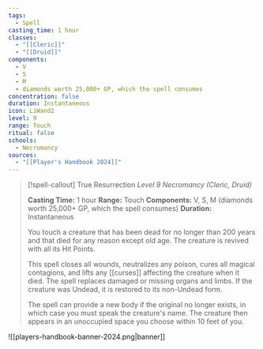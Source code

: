 ```yaml
---
tags:
  - Spell
casting_time: 1 hour
classes:
  - "[[Cleric]]"
  - "[[Druid]]"
components:
  - V
  - S
  - M
  - diamonds worth 25,000+ GP, which the spell consumes
concentration: false
duration: Instantaneous
icon: LiWand2
level: 9
range: Touch
ritual: false
schools:
  - Necromancy
sources: 
  - "[[Player's Handbook 2024]]"
---
```

>[!spell-callout] True Resurrection
>_Level 9 Necromancy (Cleric, Druid)_
>
>**Casting Time:** 1 hour
>**Range:** Touch
>**Components:** V, S, M (diamonds worth 25,000+ GP, which the spell consumes)
>**Duration:** Instantaneous
>
>You touch a creature that has been dead for no longer than 200 years and that died for any reason except old age. The creature is revived with all its Hit Points.
>
>This spell closes all wounds, neutralizes any poison, cures all magical contagions, and lifts any [[curses]] affecting the creature when it died. The spell replaces damaged or missing organs and limbs. If the creature was Undead, it is restored to its non-Undead form.
>
>The spell can provide a new body if the original no longer exists, in which case you must speak the creature's name. The creature then appears in an unoccupied space you choose within 10 feet of you.


![[players-handbook-banner-2024.png|banner]]